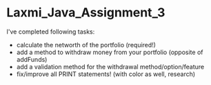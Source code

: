 # Laxmi_Java_Assignment_3

I've completed following tasks: 
- calculate the networth of the portfolio (required!)
- add a method to withdraw money from your portfolio (opposite of addFunds)
- add a validation method for the withdrawal method/option/feature
- fix/improve all PRINT statements! (with color as well, research)
